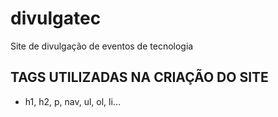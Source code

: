 # divulgatec

Site de divulgação de eventos de tecnologia

## TAGS UTILIZADAS NA CRIAÇÃO DO SITE

- h1, h2, p, nav, ul, ol, li...

